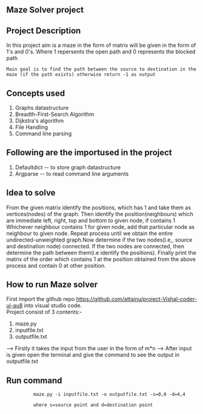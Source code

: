 ##                                             Maze Solver project

## Project Description                                             
In this project aim is a maze in the form of matrix will be given in the form of 1's and 0's. Where 1 repersents the open path and 
0 represents the blocked path

    Main goal is to find the path between the source to destination in the maze (if the path exists) otherwise return -1 as output

## Concepts used
   1) Graphs datastructure
   2) Breadth-First-Search Algorithm
   3) Dijkstra's algorithm
   4) File Handling
   5) Command line parsing

## Following are the importused in the project
   1) Defaultdict -- to store graph datastructure
   2) Argparse -- to read command line arguments

## Idea to solve
   From the given matrix identify the positions, which has 1 and take them as vertices(nodes) of the graph.
   Then identify the position(neighbours) which are immediate left, right, top and bottom to given node, if contains 1
   Whichever neighbour contains 1 for given node, add that particular node as neighbour to given node.
   Repeat process until we obtain the entire undirected-unweighted graph.Now determine if the two nodes(i.e,, source and
   destination node) connected.
   If the two nodes are connected, then determine the path between them(i.e identify the positions).
   Finally print the matrix of the order which contains 1 at the position obtained from the above process and contain 0 at other position. 

## How to run Maze solver
   First import the github repo https://github.com/attainu/project-Vishal-coder-ui-au8 into visual studio code.  
   Project consist of 3 contents:-
   1) maze.py
   2) inputfile.txt
   3) outputfile.txt

   --> Firstly it takes the input from the user in the form of m*n
   --> After input is given open the terminal and give the command to see the output in outputfile.txt

## Run command
              maze.py -i inputfile.txt -o outputfile.txt -s=0,0 -d=4,4     
              
              where s=source point and d=destination point 


